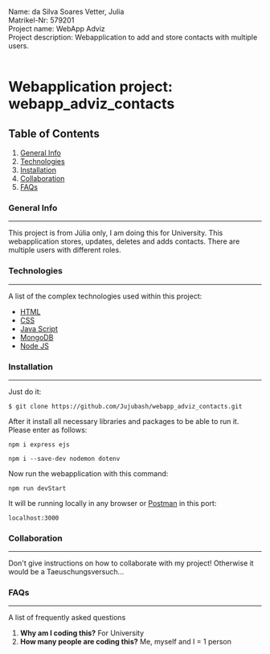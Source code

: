 Name: da Silva Soares Vetter, Julia <br>
Matrikel-Nr: 579201 <br>
Project name: WebApp Adviz <br>
Project description: Webapplication to add and store contacts with multiple users.<br> <br>
# Webapplication project: webapp_adviz_contacts <br>
## Table of Contents
1. [General Info](#general-info)
2. [Technologies](#technologies)
3. [Installation](#installation)
4. [Collaboration](#collaboration)
5. [FAQs](#faqs)
### General Info
***
This project is from Júlia only, I am doing this for University. This webapplication stores, updates, deletes and adds contacts. There are multiple users with different roles.
### Technologies
***
A list of the complex technologies used within this project:
* [HTML](https://dom.spec.whatwg.org/)
* [CSS](https://www.w3.org/TR/CSS/#css)
* [Java Script](https://www.ecma-international.org/publications-and-standards/standards/ecma-262/)
* [MongoDB](https://www.mongodb.com/docs/manual/installation/)
* [Node JS](https://nodejs.org/en/docs/)
### Installation
***
Just do it:
```
$ git clone https://github.com/Jujubash/webapp_adviz_contacts.git
```
After it install all necessary libraries and packages to be able to run it. Please enter as follows:
```
npm i express ejs
```
```
npm i --save-dev nodemon dotenv
```



Now run the webapplication with this command:
```
npm run devStart
```
It will be running locally in any browser or [Postman](https://www.postman.com/) in this port:
```
localhost:3000 
```
### Collaboration
***
Don't give instructions on how to collaborate with my project!
Otherwise it would be a Taeuschungsversuch...
### FAQs
***
A list of frequently asked questions
1. **Why am I coding this?**
For University
2. **How many people are coding this?**
Me, myself and I = 1 person
